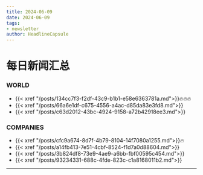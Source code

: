 ```yaml
---
title: 2024-06-09
date: 2024-06-09
tags: 
- newsletter
author: HeadlineCapsule
---
```


# 每日新闻汇总

### WORLD

- {{< xref "/posts/134cc7f3-f2df-43c9-b1b1-e58e6363781a.md">}}🔥🔥🔥
- {{< xref "/posts/66a6e1df-c675-4556-a4ac-d85da83e3fd8.md">}}
- {{< xref "/posts/c63d2012-43bc-4924-9158-a72b42918ee3.md">}}

### COMPANIES

- {{< xref "/posts/cfc9a674-8d7f-4b79-8104-14f7080a1255.md">}}🔥
- {{< xref "/posts/a14fb413-7e51-4cbf-8524-f1d7a0d88604.md">}}
- {{< xref "/posts/3b824df8-73e9-4ae9-a6bb-fbf00595c454.md">}}
- {{< xref "/posts/93234331-688c-4fde-823c-c1a8168011b2.md">}}

---

